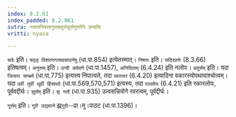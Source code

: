 ```yaml
---
index: 8.2.61
index_padded: 8.2.061
sutra: नसत्तनिषत्तानुत्तप्रतूर्त्तसूर्त्तगूर्त्तानि छन्दसि
vritti: nyasa

---
```

`सदेः` इति। `षद्लृ विशरणगत्यवसादनेषु` (धा.पा.854) इत्येतस्मात्। `निषत्तः` इति। `सदिरप्रत्तेः` (8.3.66) इतिषत्वम्।
`अनुत्तम्` इति। `उन्दी क्लेदने` (धा.पा.1457), `अनिदिताम्` (6.4.24) इति नलोपः।
`प्रतूर्त्तम्` इति। यदा `ञित्वरा सम्भ्रमे` (धा.पा.775) इत्यस्य निपात्यते, तदा `ज्वरत्वर` (6.4.20) इत्यादिना वकारस्योपथायाश्चोत्वम्। यदा `उर्वी तुर्वी थुर्वी हिंसार्थाः` (धा.पा.569,570,571) इत्यस्य, तदा `राल्लोपः` (6.4.21) इति रकारलोपः, पूर्ववद्दीर्घः।
`सूर्त्तम्` इति। `सृ गतौ` (धा.पा.935) उत्वसन्नियोगे रपरत्वम्, पूर्वद्दीर्घः।

`गूर्त्तम्` इति। `गुरी उद्यमाने` झ्र्`गूरी`--प्रा।मु।पाठट (धा.पा.1396)।